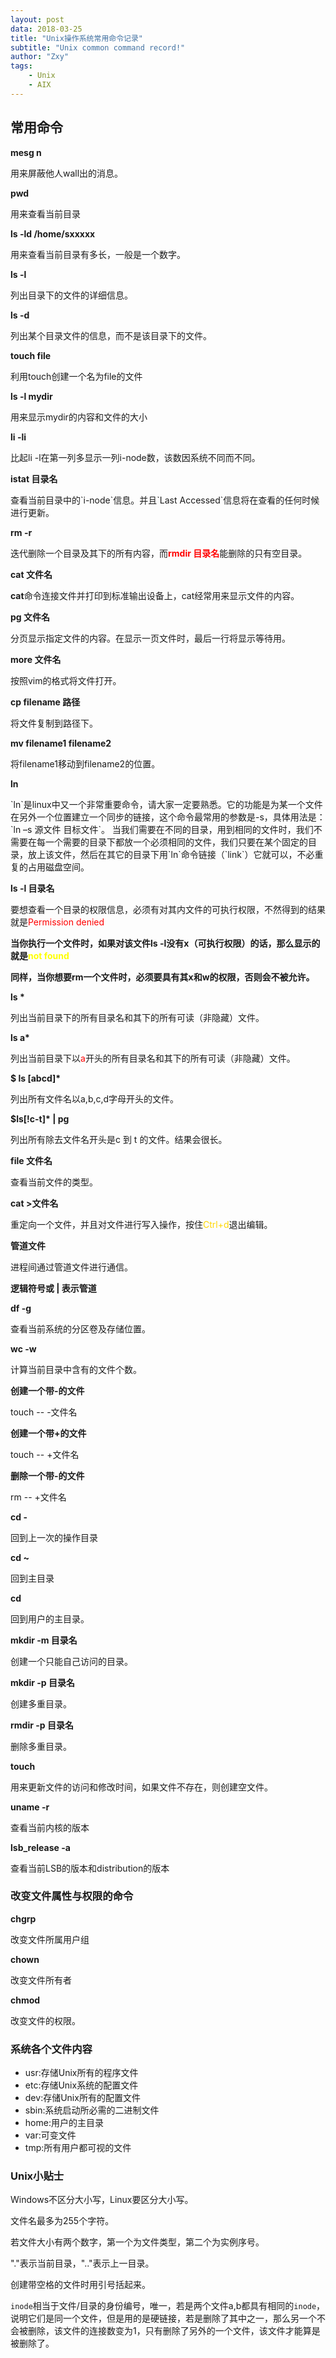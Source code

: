 ```yaml
---
layout: post
data: 2018-03-25
title: "Unix操作系统常用命令记录"
subtitle: "Unix common command record!"
author: "Zxy"
tags:
    - Unix
    - AIX
---
```

## 常用命令
<p><b>mesg n</b></p>
<p>用来屏蔽他人wall出的消息。</p>

<p><b>pwd</b></p>
<p>用来查看当前目录</p>

<p><b>ls -ld /home/sxxxxx</b></p>
<p>用来查看当前目录有多长，一般是一个数字。</p>

<p><b>ls -l</b></p>
<p>列出目录下的文件的详细信息。</p>

<p><b>ls -d</b></p>
<p>列出某个目录文件的信息，而不是该目录下的文件。</p>

<p><b>touch file</b></p>
<p>利用touch创建一个名为file的文件</p>

<p><b>ls -l mydir</b></p>
<p>用来显示mydir的内容和文件的大小</p>

<p><b>li -li</b></p>
<p>比起li -l在第一列多显示一列i-node数，该数因系统不同而不同。</p>

<p><b>istat 目录名</b></p>
<p>查看当前目录中的`i-node`信息。并且`Last Accessed`信息将在查看的任何时候进行更新。</p>

<p><b>rm -r</b></p>
<p>迭代删除一个目录及其下的所有内容，而<span style="color:red"><b>rmdir 目录名</b></span>能删除的只有空目录。</p>

<p><b>cat 文件名</b></p>
<p><b>cat</b>命令连接文件并打印到标准输出设备上，cat经常用来显示文件的内容。</p>

<p><b>pg 文件名</b></p>
<p>分页显示指定文件的内容。在显示一页文件时，最后一行将显示等待用。</p>

<p><b>more 文件名</b></p>
<p>按照vim的格式将文件打开。</p>

<p><b>cp filename 路径</b></p>
<p>将文件复制到路径下。</p>

<p><b>mv filename1 filename2</b></p>
<p>将filename1移动到filename2的位置。</p>

<p><b>ln</b></p>
<p>`ln`是linux中又一个非常重要命令，请大家一定要熟悉。它的功能是为某一个文件在另外一个位置建立一个同步的链接，这个命令最常用的参数是-s，具体用法是：`ln –s 源文件 目标文件`。 当我们需要在不同的目录，用到相同的文件时，我们不需要在每一个需要的目录下都放一个必须相同的文件，我们只要在某个固定的目录，放上该文件，然后在其它的目录下用`ln`命令链接（`link`）它就可以，不必重复的占用磁盘空间。</p>

<p><b>ls -l 目录名</b></p>
<p>要想查看一个目录的权限信息，必须有对其内文件的可执行权限，不然得到的结果就是<span style="color:red">Permission denied</span></p>

<p><b>当你执行一个文件时，如果对该文件ls -l没有x（可执行权限）的话，那么显示的就是<span style="color:yellow">not found</span></b></p>
<p><b>同样，当你想要rm一个文件时，必须要具有其x和w的权限，否则会不被允许。</b></p>

<p><b>ls *</b></p>
<p>列出当前目录下的所有目录名和其下的所有可读（非隐藏）文件。</p>

<p><b>ls a*</b></p>
<p>列出当前目录下以<span style="color:red">a</span>开头的所有目录名和其下的所有可读（非隐藏）文件。</p>

<p><b>$ ls [abcd]*</b></p>
<p>列出所有文件名以a,b,c,d字母开头的文件。</p>

<p><b>$ls[!c-t]* | pg</b></p>
<p>列出所有除去文件名开头是c 到 t 的文件。结果会很长。</p>

<p><b>file 文件名</b></p>
<p>查看当前文件的类型。</p>

<p><b>cat >文件名</b></p>
<p>重定向一个文件，并且对文件进行写入操作，按住<span style="color:gold">Ctrl+d</span>退出编辑。</p>

<p><b>管道文件</b></p>
<p>进程间通过管道文件进行通信。</p>

<p><b>逻辑符号或 | 表示管道</b></p>

<p><b>df -g</b></p>
<p>查看当前系统的分区卷及存储位置。</p>

<p><b>wc -w</b></p>
<p>计算当前目录中含有的文件个数。</p>

<p><b>创建一个带-的文件</b></p>
<p>touch -- -文件名</p>

<p><b>创建一个带+的文件</b></p>
<p>touch -- +文件名</p>

<p><b>删除一个带-的文件</b></p>
<p>rm -- +文件名</p>

<p><b>cd -</b></p>
<p>回到上一次的操作目录</p>

<p><b>cd ~</b></p>
<p>回到主目录</p>

**cd**

回到用户的主目录。

**mkdir -m 目录名**

创建一个只能自己访问的目录。

**mkdir -p 目录名**

创建多重目录。

**rmdir -p 目录名**

删除多重目录。

**touch**

用来更新文件的访问和修改时间，如果文件不存在，则创建空文件。

**uname -r**

查看当前内核的版本

**lsb_release -a**

查看当前LSB的版本和distribution的版本


### 改变文件属性与权限的命令
**chgrp**

改变文件所属用户组

**chown**

改变文件所有者

**chmod**

改变文件的权限。

### 系统各个文件内容

- usr:存储Unix所有的程序文件
- etc:存储Unix系统的配置文件
- dev:存储Unix所有的配置文件
- sbin:系统启动所必需的二进制文件
- home:用户的主目录
- var:可变文件
- tmp:所有用户都可视的文件

### Unix小贴士
Windows不区分大小写，Linux要区分大小写。

文件名最多为255个字符。

若文件大小有两个数字，第一个为文件类型，第二个为实例序号。

"."表示当前目录，".."表示上一目录。

创建带空格的文件时用引号括起来。

`inode`相当于文件/目录的身份编号，唯一，若是两个文件a,b都具有相同的`inode`，说明它们是同一个文件，但是用的是硬链接，若是删除了其中之一，那么另一个不会被删除，该文件的连接数变为1，只有删除了另外的一个文件，该文件才能算是被删除了。